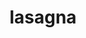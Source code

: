 ---
servings: 8 servings
notes:
directions: |-
  * Brown meats with onion, garlic, sage and oregano. add all tomatoes products and water
  * Let simmer 30 minutes
  * Combine ricotta, egg, parmesan (reserve some for top) and basil
  * Put 1/2 c of sauce in bottom of 10x13 casserole dish
  * Layer lasagna, 1/2 ricotta cheese mixture, mozerella slices and 1/3 of the sauce. repeat layers
  * Final layer is lasagna, remaining sauce mozerella and parmesan
  * Bake covered in 350 oven for 30 minutes. remove cover and cook additional 10 minutes.  let stand 10 minutes
ingredients: |-
  * 1 lb hamburger
  * 1/2 lb italian sausage
  * 1 pk pepperoni - chopped
  * 1/2 c onion - chopped
  * 3 cloves garlic
  * 3 tbsp oregano
  * 2 tbsp sage
  * 1 tsp salt
  * 1 can tomatoes diced
  * 1 can tomato sauce + 1 filled w/ water
  * 2 cans tomato paste
  * 15 oz ricotta cheese
  * 1 egg - beaten
  * 1/2 tsp basil
  * 2 pkgs mozerella - sliced
  * 1 pkg parmesan
  * 12 lasagna noodles - oven ready
rating: 5
ease: easy
category: main course
subcategory: ['pasta']
href:
totalTime:
cookTime: 40 minutes
prepTime:
title: lasagna
path: /lasagna
---